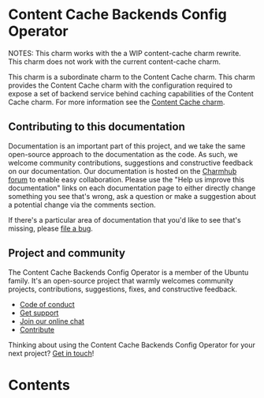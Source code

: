 # Content Cache Backends Config Operator

NOTES: This charm works with the a WIP content-cache charm rewrite. This charm does not work with the current content-cache charm.

<!-- A single sentence that says what the product is, succinctly and memorably. Add a 1-2 sentence description of what the charm software does. -->

This charm is a subordinate charm to the Content Cache charm. This charm provides the Content Cache charm with the configuration required to expose a set of backend service behind caching capabilities of the Content Cache charm. For more information see the [Content Cache charm](https://charmhub.io/content-cache).

<!-- A paragraph of 2-5 short sentences, that describes what the product does and what need the product meets. -->

<!-- Finally, a paragraph that describes whom the product is useful for. -->

## Contributing to this documentation

Documentation is an important part of this project, and we take the same open-source approach to the documentation as 
the code. As such, we welcome community contributions, suggestions and constructive feedback on our documentation. 
Our documentation is hosted on the [Charmhub forum](https://discourse.charmhub.io/) 
to enable easy collaboration. Please use the "Help us improve this documentation" links on each documentation page to 
either directly change something you see that's wrong, ask a question or make a suggestion about a potential change via 
the comments section.

If there's a particular area of documentation that you'd like to see that's missing, please 
[file a bug](https://github.com/canonical/content-cache-backends-config-operator/issues).

## Project and community

The Content Cache Backends Config Operator is a member of the Ubuntu family. It's an open-source project that warmly welcomes community 
projects, contributions, suggestions, fixes, and constructive feedback.

- [Code of conduct](https://ubuntu.com/community/code-of-conduct)
- [Get support](https://discourse.charmhub.io/)
- [Join our online chat](https://matrix.to/#/#charmhub-charmdev:ubuntu.com)
- [Contribute](https://github.com/canonical/content-cache-backends-config-operator/blob/main/CONTRIBUTING.md)

Thinking about using the Content Cache Backends Config Operator for your next project? 
[Get in touch](https://matrix.to/#/#charmhub-charmdev:ubuntu.com)!

# Contents